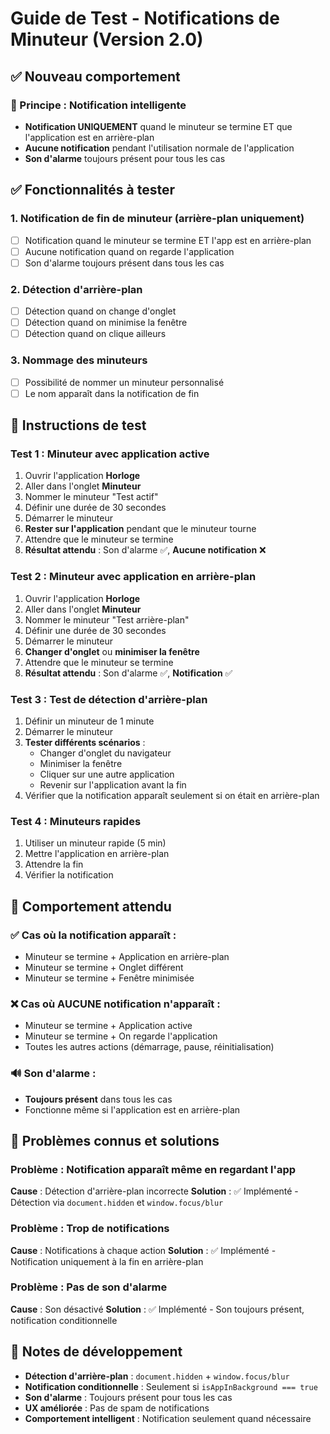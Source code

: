 # Guide de Test - Notifications de Minuteur (Version 2.0)

## ✅ Nouveau comportement

### **🎯 Principe : Notification intelligente**
- **Notification UNIQUEMENT** quand le minuteur se termine ET que l'application est en arrière-plan
- **Aucune notification** pendant l'utilisation normale de l'application
- **Son d'alarme** toujours présent pour tous les cas

## ✅ Fonctionnalités à tester

### 1. **Notification de fin de minuteur (arrière-plan uniquement)**
- [ ] Notification quand le minuteur se termine ET l'app est en arrière-plan
- [ ] Aucune notification quand on regarde l'application
- [ ] Son d'alarme toujours présent dans tous les cas

### 2. **Détection d'arrière-plan**
- [ ] Détection quand on change d'onglet
- [ ] Détection quand on minimise la fenêtre
- [ ] Détection quand on clique ailleurs

### 3. **Nommage des minuteurs**
- [ ] Possibilité de nommer un minuteur personnalisé
- [ ] Le nom apparaît dans la notification de fin

## 🔧 Instructions de test

### Test 1 : Minuteur avec application active
1. Ouvrir l'application **Horloge**
2. Aller dans l'onglet **Minuteur**
3. Nommer le minuteur "Test actif"
4. Définir une durée de 30 secondes
5. Démarrer le minuteur
6. **Rester sur l'application** pendant que le minuteur tourne
7. Attendre que le minuteur se termine
8. **Résultat attendu** : Son d'alarme ✅, **Aucune notification** ❌

### Test 2 : Minuteur avec application en arrière-plan
1. Ouvrir l'application **Horloge**
2. Aller dans l'onglet **Minuteur**
3. Nommer le minuteur "Test arrière-plan"
4. Définir une durée de 30 secondes
5. Démarrer le minuteur
6. **Changer d'onglet** ou **minimiser la fenêtre**
7. Attendre que le minuteur se termine
8. **Résultat attendu** : Son d'alarme ✅, **Notification** ✅

### Test 3 : Test de détection d'arrière-plan
1. Définir un minuteur de 1 minute
2. Démarrer le minuteur
3. **Tester différents scénarios** :
   - Changer d'onglet du navigateur
   - Minimiser la fenêtre
   - Cliquer sur une autre application
   - Revenir sur l'application avant la fin
4. Vérifier que la notification apparaît seulement si on était en arrière-plan

### Test 4 : Minuteurs rapides
1. Utiliser un minuteur rapide (5 min)
2. Mettre l'application en arrière-plan
3. Attendre la fin
4. Vérifier la notification

## 🎯 Comportement attendu

### ✅ Cas où la notification apparaît :
- Minuteur se termine + Application en arrière-plan
- Minuteur se termine + Onglet différent
- Minuteur se termine + Fenêtre minimisée

### ❌ Cas où AUCUNE notification n'apparaît :
- Minuteur se termine + Application active
- Minuteur se termine + On regarde l'application
- Toutes les autres actions (démarrage, pause, réinitialisation)

### 🔊 Son d'alarme :
- **Toujours présent** dans tous les cas
- Fonctionne même si l'application est en arrière-plan

## 🐛 Problèmes connus et solutions

### Problème : Notification apparaît même en regardant l'app
**Cause** : Détection d'arrière-plan incorrecte
**Solution** : ✅ Implémenté - Détection via `document.hidden` et `window.focus/blur`

### Problème : Trop de notifications
**Cause** : Notifications à chaque action
**Solution** : ✅ Implémenté - Notification uniquement à la fin en arrière-plan

### Problème : Pas de son d'alarme
**Cause** : Son désactivé
**Solution** : ✅ Implémenté - Son toujours présent, notification conditionnelle

## 📝 Notes de développement

- **Détection d'arrière-plan** : `document.hidden` + `window.focus/blur`
- **Notification conditionnelle** : Seulement si `isAppInBackground === true`
- **Son d'alarme** : Toujours présent pour tous les cas
- **UX améliorée** : Pas de spam de notifications
- **Comportement intelligent** : Notification seulement quand nécessaire 